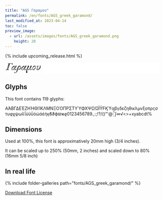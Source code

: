 ```yaml
---
title: "AGS Γαραμου"
permalink: /en/fonts/AGS_greek_garamond/
last_modified_at: 2023-04-14
toc: false
preview_image:
  - url: /assets/images/fonts/AGS_greek_garamond.png
    height: 20
---
```


{% include upcoming_release.html %}

![AGS garamond](/assets/images/fonts/AGS_greek_garamond.png)


## Glyphs

This font contains 119 glyphs:

ΑΆΒΓΔΕΈΖΗΉΘΙΊΚΛΜΝΞΟΌΠΡΣΤΥΎΦΧΨΩΏΪΫϜϏϓαβγδεζηθικλμνξοπρςστυφχψωίϊΐύϋΰόώάέήϗϐϑϕϖϰϱ0123456789.,:;!?/()"'@·̈̈́ͅ΄∫∞√<>+xyabcdt%   

## Dimensions

Used at 100%, this font is approximatively 20mm high (3/4 inches). 

It can be scaled up to 250%  (50mm, 2 inches) and scaled down to 80% (16mm  5/8 inch)


## In real life

{% include folder-galleries path="fonts/AGS_greek_garamond/" %}



[Download Font License](https://github.com/inkstitch/inkstitch/tree/main/fonts/ags_greek_garamond/LICENSE)
